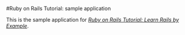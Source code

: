 #Ruby on Rails Tutorial: sample application

This is the sample application for [*Ruby on Rails Tutorial: Learn Rails by Example*](http://railstutorial.org/).
